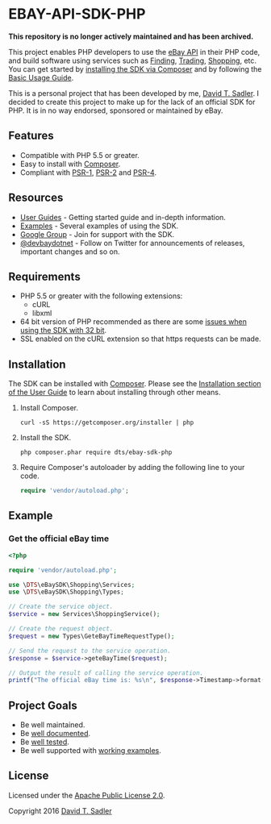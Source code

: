 # EBAY-API-SDK-PHP

**This repository is no longer actively maintained and has been archived.**

This project enables PHP developers to use the [eBay API](https://go.developer.ebay.com/api-documentation) in their PHP code, and build software using services such as [Finding](http://developer.ebay.com/Devzone/finding/Concepts/FindingAPIGuide.html), [Trading](http://developer.ebay.com/DevZone/guides/ebayfeatures/index.html), [Shopping](http://developer.ebay.com/Devzone/shopping/docs/Concepts/ShoppingAPIGuide.html), etc. You can get started by [installing the SDK via Composer](http://devbay.net/sdk/guides/getting-started/installation.html) and by following the [Basic Usage Guide](http://devbay.net/sdk/guides/getting-started/basic-usage.html).

This is a personal project that has been developed by me, [David T. Sadler](http://twitter.com/davidtsadler). I decided to create this project to make up for the lack of an official SDK for PHP. It is in no way endorsed, sponsored or maintained by eBay.

## Features

  - Compatible with PHP 5.5 or greater.
  - Easy to install with [Composer](http://getcomposer.org/).
  - Compliant with [PSR-1](http://www.php-fig.org/psr/psr-1/), [PSR-2](http://www.php-fig.org/psr/psr-2/) and [PSR-4](http://www.php-fig.org/psr/psr-4/).

## Resources

  - [User Guides](http://devbay.net/sdk/guides/) - Getting started guide and in-depth information.
  - [Examples](https://github.com/davidtsadler/ebay-sdk-examples) - Several examples of using the SDK.
  - [Google Group](https://groups.google.com/forum/#!forum/ebay-sdk-php) - Join for support with the SDK.
  - [@devbaydotnet](https://twitter.com/devbaydotnet) - Follow on Twitter for announcements of releases, important changes and so on.

## Requirements

  - PHP 5.5 or greater with the following extensions:
      - cURL
      - libxml
  - 64 bit version of PHP recommended as there are some [issues when using the SDK with 32 bit](http://devbay.net/sdk/guides/getting-started/requirements.html#using-the-sdk-with-32-bit-systems).
  - SSL enabled on the cURL extension so that https requests can be made.

## Installation

The SDK can be installed with [Composer](http://getcomposer.org/). Please see the [Installation section of the User Guide](http://devbay.net/sdk/guides/getting-started/installation.html) to learn about installing through other means.

  1. Install Composer.

     ```
     curl -sS https://getcomposer.org/installer | php
     ```

  1. Install the SDK.

     ```
     php composer.phar require dts/ebay-sdk-php
     ```

  1. Require Composer's autoloader by adding the following line to your code.

     ```php
     require 'vendor/autoload.php';
     ```

## Example

### Get the official eBay time

```php
<?php

require 'vendor/autoload.php';

use \DTS\eBaySDK\Shopping\Services;
use \DTS\eBaySDK\Shopping\Types;

// Create the service object.
$service = new Services\ShoppingService();

// Create the request object.
$request = new Types\GeteBayTimeRequestType();

// Send the request to the service operation.
$response = $service->geteBayTime($request);

// Output the result of calling the service operation.
printf("The official eBay time is: %s\n", $response->Timestamp->format('H:i (\G\M\T) \o\n l jS Y'));
```

## Project Goals

  - Be well maintained.
  - Be [well documented](http://devbay.net/sdk/guides/).
  - Be [well tested](https://github.com/davidtsadler/ebay-sdk-php/tree/master/test).
  - Be well supported with [working examples](https://github.com/davidtsadler/ebay-sdk-examples).

## License

Licensed under the [Apache Public License 2.0](http://www.apache.org/licenses/LICENSE-2.0.html).

Copyright 2016 [David T. Sadler](http://twitter.com/davidtsadler)
